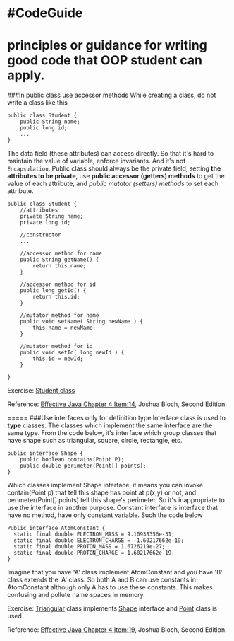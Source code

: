 #CodeGuide
=====
principles or guidance for writing good code that OOP student can apply.
=====
###In public class use accessor methods
While creating a class, do not write a class like this
```
public class Student {
    public String name;
    public long id;
    ...
}

```
The data field (these attributes) can access directly. So that it's hard to maintain the value of variable, enforce invariants. And it's not `Encapsulation`. Public class should always be the private field, setting **the attributes to be private**, use **public accessor (getters) methods** to get the value of each attribute, and *public mutator (setters) methods* to set each attribute.

```
public class Student {
    //attributes
    private String name;
    private long id;

    //constructor
    ...

    //accessor method for name
    public String getName() {
        return this.name;
    }

    //accessor method for id
    public long getId() {
        return this.id;
    }

    //mutator method for name
    public void setName( String newName ) {
        this.name = newName;
    }

    //mutator method for id
    public void setId( long newId ) {
        this.id = newId;
    }

}

```

Exercise: [Student class](https://github.com/aommoaGitHub/codeguide/blob/master/src/codeguide/Student.java)

Reference: [Effective Java Chapter 4 Item:14](http://www.ebooksbucket.com/uploads/itprogramming/java/Effective_Java_2nd_Edition.pdf), Joshua Bloch, Second Edition.

=====
###Use interfaces only for definition type
Interface class is used to **type** classes. The classes which implement the same interface are the same type. From the code below, it's interface which group classes that have shape such as triangular, square, circle, rectangle, etc.
```
public interface Shape {
    public boolean contains(Point P);
    public double perimeter(Point[] points);
}
```
Which classes implement Shape interface, it means you can invoke contain(Point p) that tell this shape has point at p(x,y) or not, and perimeter(Point[] points) tell this shape's perimeter.
So it's inappropriate to use the interface in another purpose.
Constant interface is interface that have no method, have only constant variable. Such the code below
```
Public interface AtomConstant {
  static final double ELECTRON_MASS = 9.10938356e-31;
  static final double ELECTRON_CHARGE = -1.60217662e-19;
  static final double PROTON_MASS = 1.6726219e-27;
  static final double PROTON_CHARGE = 1.60217662e-19;
}
```
Imagine that you have 'A' class implement AtomConstant and you have 'B' class extends the 'A' class. So both A and B can use constants in AtomConstant although only A has to use these constants. This makes confusing and pollute name spaces in memory.

Exercise: [Triangular](https://github.com/aommoaGitHub/codeguide/blob/master/src/codeguide/Triangular.java) class implements [Shape](https://github.com/aommoaGitHub/codeguide/blob/master/src/codeguide/Shape.java) interface and [Point](https://github.com/aommoaGitHub/codeguide/blob/master/src/codeguide/Point.java) class is used.

Reference: [Effective Java Chapter 4 Item:19](http://www.ebooksbucket.com/uploads/itprogramming/java/Effective_Java_2nd_Edition.pdf), Joshua Bloch, Second Edition.
